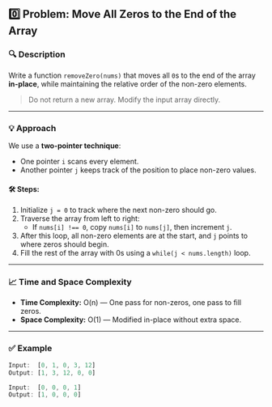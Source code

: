 ## 0️⃣ Problem: Move All Zeros to the End of the Array

### 🔍 Description  
Write a function `removeZero(nums)` that moves all `0`s to the end of the array **in-place**, while maintaining the relative order of the non-zero elements.

> Do not return a new array. Modify the input array directly.

---

### 💡 Approach

We use a **two-pointer technique**:
- One pointer `i` scans every element.
- Another pointer `j` keeps track of the position to place non-zero values.

#### 🛠️ Steps:

1. Initialize `j = 0` to track where the next non-zero should go.
2. Traverse the array from left to right:
   - If `nums[i] !== 0`, copy `nums[i]` to `nums[j]`, then increment `j`.
3. After this loop, all non-zero elements are at the start, and `j` points to where zeros should begin.
4. Fill the rest of the array with 0s using a `while(j < nums.length)` loop.

---

### 📈 Time and Space Complexity

- **Time Complexity:** O(n) — One pass for non-zeros, one pass to fill zeros.
- **Space Complexity:** O(1) — Modified in-place without extra space.

---

### ✅ Example

```js
Input:  [0, 1, 0, 3, 12]
Output: [1, 3, 12, 0, 0]

Input:  [0, 0, 0, 1]
Output: [1, 0, 0, 0]

